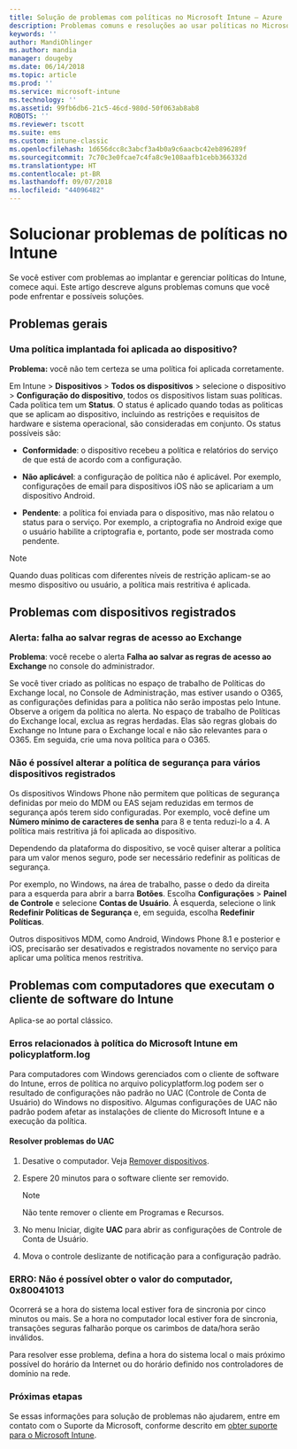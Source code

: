 ```yaml
---
title: Solução de problemas com políticas no Microsoft Intune – Azure | Microsoft Docs
description: Problemas comuns e resoluções ao usar políticas no Microsoft Intune
keywords: ''
author: MandiOhlinger
ms.author: mandia
manager: dougeby
ms.date: 06/14/2018
ms.topic: article
ms.prod: ''
ms.service: microsoft-intune
ms.technology: ''
ms.assetid: 99fb6db6-21c5-46cd-980d-50f063ab8ab8
ROBOTS: ''
ms.reviewer: tscott
ms.suite: ems
ms.custom: intune-classic
ms.openlocfilehash: 1d656dcc8c3abcf3a4b0a9c6aacbc42eb896289f
ms.sourcegitcommit: 7c70c3e0fcae7c4fa8c9e108aafb1cebb366332d
ms.translationtype: HT
ms.contentlocale: pt-BR
ms.lasthandoff: 09/07/2018
ms.locfileid: "44096482"
---
```

# <a name="troubleshoot-policies-in-intune"></a>Solucionar problemas de políticas no Intune

Se você estiver com problemas ao implantar e gerenciar políticas do Intune, comece aqui. Este artigo descreve alguns problemas comuns que você pode enfrentar e possíveis soluções.

## <a name="general-issues"></a>Problemas gerais

### <a name="was-a-deployed-policy-applied-to-the-device"></a>Uma política implantada foi aplicada ao dispositivo?
**Problema:** você não tem certeza se uma política foi aplicada corretamente.

Em Intune > **Dispositivos** > **Todos os dispositivos** > selecione o dispositivo > **Configuração do dispositivo**, todos os dispositivos listam suas políticas. Cada política tem um **Status**. O status é aplicado quando todas as politicas que se aplicam ao dispositivo, incluindo as restrições e requisitos de hardware e sistema operacional, são consideradas em conjunto. Os status possíveis são:

- **Conformidade**: o dispositivo recebeu a política e relatórios do serviço de que está de acordo com a configuração.

- **Não aplicável**: a configuração de política não é aplicável. Por exemplo, configurações de email para dispositivos iOS não se aplicariam a um dispositivo Android.

- **Pendente**: a política foi enviada para o dispositivo, mas não relatou o status para o serviço. Por exemplo, a criptografia no Android exige que o usuário habilite a criptografia e, portanto, pode ser mostrada como pendente.

> [!NOTE]
> Quando duas políticas com diferentes níveis de restrição aplicam-se ao mesmo dispositivo ou usuário, a política mais restritiva é aplicada.

## <a name="issues-with-enrolled-devices"></a>Problemas com dispositivos registrados

### <a name="alert-saving-of-access-rules-to-exchange-has-failed"></a>Alerta: falha ao salvar regras de acesso ao Exchange
**Problema**: você recebe o alerta **Falha ao salvar as regras de acesso ao Exchange** no console do administrador.

Se você tiver criado as políticas no espaço de trabalho de Políticas do Exchange local, no Console de Administração, mas estiver usando o O365, as configurações definidas para a política não serão impostas pelo Intune. Observe a origem da política no alerta.  No espaço de trabalho de Políticas do Exchange local, exclua as regras herdadas. Elas são regras globais do Exchange no Intune para o Exchange local e não são relevantes para o O365. Em seguida, crie uma nova política para o O365.

### <a name="cannot-change-security-policy-for-various-enrolled-devices"></a>Não é possível alterar a política de segurança para vários dispositivos registrados
Os dispositivos Windows Phone não permitem que políticas de segurança definidas por meio do MDM ou EAS sejam reduzidas em termos de segurança após terem sido configuradas. Por exemplo, você define um **Número mínimo de caracteres de senha** para 8 e tenta reduzi-lo a 4. A política mais restritiva já foi aplicada ao dispositivo.

Dependendo da plataforma do dispositivo, se você quiser alterar a política para um valor menos seguro, pode ser necessário redefinir as políticas de segurança.

Por exemplo, no Windows, na área de trabalho, passe o dedo da direita para a esquerda para abrir a barra **Botões**. Escolha **Configurações** > **Painel de Controle** e selecione **Contas de Usuário**. À esquerda, selecione o link **Redefinir Políticas de Segurança** e, em seguida, escolha **Redefinir Políticas**.

Outros dispositivos MDM, como Android, Windows Phone 8.1 e posterior e iOS, precisarão ser desativados e registrados novamente no serviço para aplicar uma política menos restritiva.

## <a name="issues-with-pcs-that-run-the-intune-software-client"></a>Problemas com computadores que executam o cliente de software do Intune

Aplica-se ao portal clássico.

### <a name="microsoft-intune-policy-related-errors-in-policyplatformlog"></a>Erros relacionados à política do Microsoft Intune em policyplatform.log
Para computadores com Windows gerenciados com o cliente de software do Intune, erros de política no arquivo policyplatform.log podem ser o resultado de configurações não padrão no UAC (Controle de Conta de Usuário) do Windows no dispositivo. Algumas configurações de UAC não padrão podem afetar as instalações de cliente do Microsoft Intune e a execução da política.

#### <a name="resolve-uac-issues"></a>Resolver problemas do UAC

1. Desative o computador. Veja [Remover dispositivos](devices-wipe.md).

2. Espere 20 minutos para o software cliente ser removido.

    > [!NOTE]
    > Não tente remover o cliente em Programas e Recursos.

3. No menu Iniciar, digite **UAC** para abrir as configurações de Controle de Conta de Usuário.

4. Mova o controle deslizante de notificação para a configuração padrão.

### <a name="error-cannot-obtain-the-value-from-the-computer-0x80041013"></a>ERRO: Não é possível obter o valor do computador, 0x80041013
Ocorrerá se a hora do sistema local estiver fora de sincronia por cinco minutos ou mais. Se a hora no computador local estiver fora de sincronia, transações seguras falharão porque os carimbos de data/hora serão inválidos.

Para resolver esse problema, defina a hora do sistema local o mais próximo possível do horário da Internet ou do horário definido nos controladores de domínio na rede.

### <a name="next-steps"></a>Próximas etapas
Se essas informações para solução de problemas não ajudarem, entre em contato com o Suporte da Microsoft, conforme descrito em [obter suporte para o Microsoft Intune](get-support.md).
